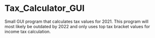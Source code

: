 # Tax_Calculator_GUI
Small GUI program that calculates tax values for 2021. This program will most likely be outdated by 2022 and only uses top tax bracket values for income tax calculation.
